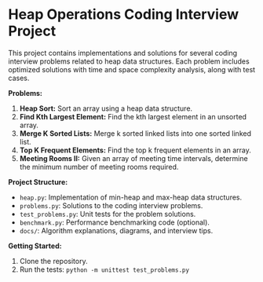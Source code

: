 # Heap Operations Coding Interview Project

This project contains implementations and solutions for several coding interview problems related to heap data structures.  Each problem includes optimized solutions with time and space complexity analysis, along with test cases.

**Problems:**

1. **Heap Sort:** Sort an array using a heap data structure.
2. **Find Kth Largest Element:** Find the kth largest element in an unsorted array.
3. **Merge K Sorted Lists:** Merge k sorted linked lists into one sorted linked list.
4. **Top K Frequent Elements:** Find the top k frequent elements in an array.
5. **Meeting Rooms II:** Given an array of meeting time intervals, determine the minimum number of meeting rooms required.


**Project Structure:**

- `heap.py`: Implementation of min-heap and max-heap data structures.
- `problems.py`: Solutions to the coding interview problems.
- `test_problems.py`: Unit tests for the problem solutions.
- `benchmark.py`: Performance benchmarking code (optional).
- `docs/`: Algorithm explanations, diagrams, and interview tips.


**Getting Started:**

1. Clone the repository.
2. Run the tests: `python -m unittest test_problems.py`
